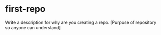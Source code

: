 # first-repo
Write a description for why are you creating a repo. [Purpose of repository so anyone can understand]
